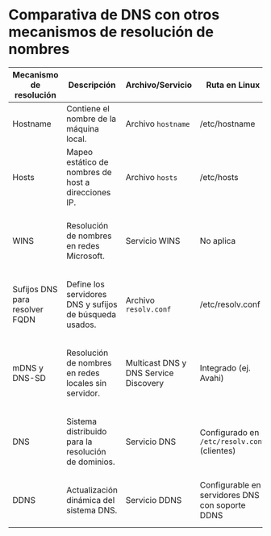 # Comparativa de DNS con otros mecanismos de resolución de nombres

| Mecanismo de resolución       | Descripción                                               | Archivo/Servicio                        | Ruta en Linux              | Ruta en Windows                                | Funcionamiento                                                                 | Ventajas                                                                  | Limitaciones                                                                  | Emplea FQDN |
|-------------------------------|-----------------------------------------------------------|-----------------------------------------|----------------------------|-----------------------------------------------|-------------------------------------------------------------------------------|---------------------------------------------------------------------------|--------------------------------------------------------------------------------|-------------|
| Hostname                      | Contiene el nombre de la máquina local.                  | Archivo `hostname`                       | /etc/hostname              | No aplica                                     | Define el nombre de host que identifica al equipo en la red.                | Fácil de configurar.                                                     | Solo establece el nombre del host local, no resuelve otros nombres.            | No          |
| Hosts                         | Mapeo estático de nombres de host a direcciones IP.       | Archivo `hosts`                          | /etc/hosts                 | C:\Windows\System32\drivers\etc\hosts         | Se consultan primero antes de otros sistemas de resolución de nombres.      | Funciona sin necesidad de un servidor DNS.                                | Difícil de mantener en redes grandes; requiere actualización manual.           | Opcional    |
| WINS                          | Resolución de nombres en redes Microsoft.                | Servicio WINS                            | No aplica                  | Configurable en la red mediante servidores WINS | Resuelve nombres NetBIOS a direcciones IP en redes Windows.                | Optimizado para redes locales de Windows.                                | Depende de NetBIOS, tecnología antigua y poco usada en redes modernas.         | No          |
| Sufijos DNS para resolver FQDN | Define los servidores DNS y sufijos de búsqueda usados.   | Archivo `resolv.conf`                    | /etc/resolv.conf           | Configurado en propiedades de red o DNS       | Configura servidores DNS y sufijos de búsqueda para completar dominios.     | Fácil de configurar en redes pequeñas o medianas.                         | Puede ser sobreescrito por herramientas como NetworkManager.                   | Opcional    |
| mDNS y DNS-SD                 | Resolución de nombres en redes locales sin servidor.      | Multicast DNS y DNS Service Discovery    | Integrado (ej. Avahi)      | Configurable en Bonjour o software de terceros | Usa multicast para resolver nombres en la red local sin DNS centralizado.   | Ideal para redes pequeñas o dispositivos IoT, sin configuración extra.     | Solo funciona en red local, no escala para redes grandes.                       | No          |
| DNS                           | Sistema distribuido para la resolución de dominios.       | Servicio DNS                             | Configurado en `/etc/resolv.conf` (clientes) | Configurable en red o servidores DNS          | Traduce nombres de dominio a direcciones IP a nivel global.                | Escalable, jerárquico y eficiente para grandes redes e internet.           | Depende de servidores externos y puede sufrir ataques como DNS spoofing.       | Sí          |
| DDNS                          | Actualización dinámica del sistema DNS.                  | Servicio DDNS                            | Configurable en servidores DNS con soporte DDNS | Configurable con servidores DDNS o software   | Actualiza automáticamente el DNS cuando cambia la IP de un host.           | Útil para redes con IP dinámicas (ej. domésticas).                         | Puede requerir software externo; algunos servicios son de pago.                | Sí          |
